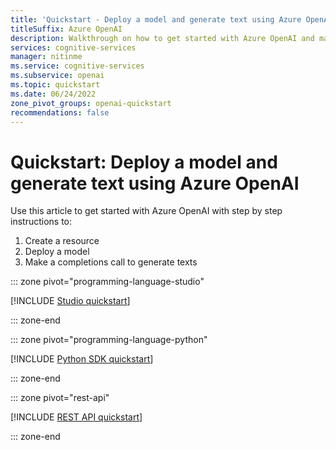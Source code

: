 ```yaml
---
title: 'Quickstart - Deploy a model and generate text using Azure OpenAI'
titleSuffix: Azure OpenAI
description: Walkthrough on how to get started with Azure OpenAI and make your first completions and search calls.
services: cognitive-services
manager: nitinme
ms.service: cognitive-services
ms.subservice: openai
ms.topic: quickstart
ms.date: 06/24/2022
zone_pivot_groups: openai-quickstart
recommendations: false
---
```


# Quickstart: Deploy a model and generate text using Azure OpenAI

Use this article to get started with Azure OpenAI with step by step instructions to:

1. Create a resource
2. Deploy a model
3. Make a completions call to generate texts

::: zone pivot="programming-language-studio"

[!INCLUDE [Studio quickstart](/includes/studio.md)]

::: zone-end

::: zone pivot="programming-language-python"

[!INCLUDE [Python SDK quickstart](/includes/python.md)]

::: zone-end

::: zone pivot="rest-api"

[!INCLUDE [REST API quickstart](/includes/rest.md)]

::: zone-end
